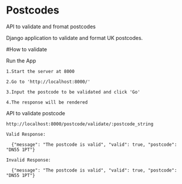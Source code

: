 # Postcodes
API to validate and fromat postcodes

Django application to validate and format UK postcodes.

#How to validate
  
  Run the App
  
    1.Start the server at 8000
    
    2.Go to 'http://localhost:8000/'
    
    3.Input the postcode to be validated and click 'Go'
    
    4.The response will be rendered
  
  
  API to validate postcode
  
    http://localhost:8000/postcode/validate/:postcode_string
    
    Valid Response:
    
      {"message": "The postcode is valid", "valid": true, "postcode": "DN55 1PT"}
      
    Invalid Response:
    
      {"message": "The postcode is valid", "valid": true, "postcode": "DN55 1PT"}
